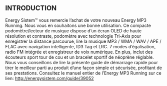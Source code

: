 ﻿## INTRODUCTION
Energy Sistem™ vous remercie l’achat de votre nouveau Energy MP3 Running. Nous vous
en souhaitons une bonne utilisation. Ce compacte podomètre/lecteur de musique dispose
d’un écran OLED de haute résolution et contraste, podomètre avec technologie Tri-Axis
pour enregistrer la distance parcourue, lire la musique MP3 / WMA / WAV / APE / FLAC
avec navigation intelligente, ID3 Tag et LRC. 7 modes d’égalisation, radio FM intégrée et
enregistreur de voix numérique. En plus, inclut des écouteurs sport tour de cou et un
bracelet sportif de néoprène réglable.
Nous vous conseillons de lire la présente guide de démarrage rapide pour tirer le meilleur
parti au produit d’une façon simple et sécurisée, profitant de ses prestations.
Consultez le manuel entier de l’Energy MP3 Running sur ce lien:
http://energysistem.com/guide/39052


